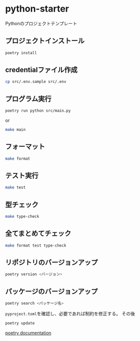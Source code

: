 # python-starter
Pythonのプロジェクトテンプレート

## プロジェクトインストール

```bash
poetry install
```

## credentialファイル作成

```bash
cp src/.env.sample src/.env
```

## プログラム実行

```bash
poetry run python src/main.py
```

or 

```bash
make main
```

## フォーマット

```bash
make format
```

## テスト実行

```bash
make test
```

## 型チェック

```bash
make type-check
```

## 全てまとめてチェック

```bash
make format test type-check
```

## リポジトリのバージョンアップ

```bash
poetry version <バージョン>
```

## パッケージのバージョンアップ

```bash
poetry search <パッケージ名>
```

`pyproject.toml`を確認し、必要であれば制約を修正する。
その後

```bash
poetry update
```

[poetry documentation](https://python-poetry.org/docs/cli/#update)
